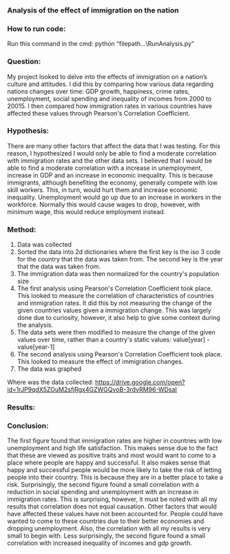 
### Analysis of the effect of immigration on the nation

### How to run code:

Run this command in the cmd:
python “filepath...\RunAnalysis.py”

### Question:
My project looked to delve into the effects of immigration on a nation’s culture and attitudes. I did this by comparing how various data regarding nations changes over time: GDP growth, happiness, crime rates, unemployment, social spending and inequality of incomes from 2000 to 20015. I then compared how immigration rates in various countries have affected these values through Pearson's Correlation Coefficient.

### Hypothesis:
There are many other factors that affect the data that I was testing. For this reason, I hypothesized I would only be able to find a moderate correlation with immigration rates and the other data sets. I believed that I would be able to find a moderate correlation with a increase in unemployment, increase in GDP and an increase in economic inequality. This is because immigrants, although benefiting the economy, generally compete with low skill workers. This, in turn, would hurt them and increase economic inequality. Unemployment would go up due to an increase in workers in the workforce. Normally this would cause wages to drop, however, with minimum wage, this would reduce employment instead.

### Method:
1. Data was collected
2. Sorted the data into 2d dictionaries where the first key is the iso 3 code for the country that the data was taken from. The second key is the year that the data was taken from.
3. The immigration data was then normalized for the country's population size
4. The first analysis using Pearson's Correlation Coefficient took place. This looked to measure the correlation of characteristics of countries and immigration rates. It did this by not measuring the change of the given countries values given a immigration change. This was largely done due to curiosity, however, it also help to give some context during the analysis. 
4. The data sets were then modified to measure the change of the given values over time, rather than a country's static values: value[year] - value[year-1]
5. The second analysis using Pearson's Correlation Coefficient took place. This looked to measure the effect of immigration changes.
6. The data was graphed

Where was the data collected: https://drive.google.com/open?id=1rJP9qdX5ZOuM2sfjRgx4GZWGQvoB-3rdvRM96-WDsaI

### Results:

### Conclusion:
The first figure found that immigration rates are higher in countries with low unemployment and high life satisfaction. This makes sense due to the fact that these are viewed as positive traits and most would want to come to a place where people are happy and successful. It also makes sense that happy and successful people would be more likely to take the risk of letting people into their country. This is because they are in a better place to take a risk.
Surprisingly, the second figure found a small correlation with a reduction in social spending and unemployment with an increase in immigration rates. This is surprising, however, it must be noted with all my results that correlation does not equal causation. Other factors that would have affected these values have not been accounted for. People could have wanted to come to these countries due to their better economies and dropping unemployment. Also, the correlation with all my results is very small to begin with. Less surprisingly, the second figure found a small correlation with increased inequality of incomes and gdp growth.
